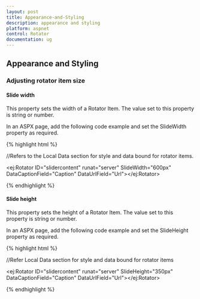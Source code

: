 ```yaml
---
layout: post
title: Appearance-and-Styling
description: appearance and styling
platform: aspnet
control: Rotator
documentation: ug
---
```


## Appearance and Styling

### Adjusting rotator item size

#### Slide width

This property sets the width of a Rotator Item. The value set to this property is string or number.

In an ASPX page, add the following code example and set the SlideWidth property as required.

{% highlight html %}



//Refers to the Local Data section for style and data bound for rotator items.



<ej:Rotator ID="slidercontent" runat="server" SlideWidth="600px" DataCaptionField="Caption" DataUrlField="Url"></ej:Rotator>



{% endhighlight %}

#### Slide height

This property sets the height of a Rotator Item. The value set to this property is string or number.

In an ASPX page, add the following code example and set the SlideHeight property as required.

{% highlight html %}



//Refer Local Data section for style and data bound for rotator items



<ej:Rotator ID="slidercontent" runat="server" SlideHeight="350px" DataCaptionField="Caption" DataUrlField="Url"></ej:Rotator>



{% endhighlight %}



